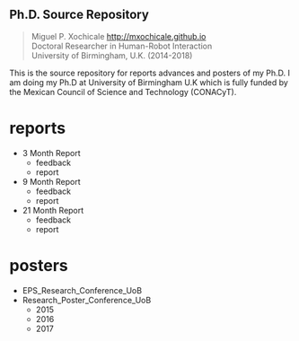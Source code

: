 Ph.D. Source Repository
---
> Miguel P. Xochicale http://mxochicale.github.io  
> Doctoral Researcher in Human-Robot Interaction  
> University of Birmingham, U.K. (2014-2018)


This is the source repository for reports advances and posters of my Ph.D. I am doing my Ph.D at University of Birmingham U.K which is fully funded by the Mexican Council of Science and Technology (CONACyT).

# reports
* 3 Month Report
  * feedback
  * report
* 9 Month Report
  * feedback
  * report
* 21 Month Report
  * feedback
  * report

# posters
* EPS_Research_Conference_UoB 	
* Research_Poster_Conference_UoB
  * 2015
  * 2016
  * 2017  
